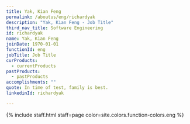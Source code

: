 ```yaml
---
title: Yak, Kian Feng
permalink: /aboutus/eng/richardyak
description: "Yak, Kian Feng - Job Title"
third_nav_title: Software Engineering
id: richardyak
name: Yak, Kian Feng
joinDate: 1970-01-01
functionId: eng
jobTitle: Job Title
curProducts:
  - currentProducts
pastProducts:
  - pastProducts
accomplishments: ""
quote: In time of test, family is best.
linkedinId: richardyak

---
```


{% include staff.html staff=page color=site.colors.function-colors.eng %}
